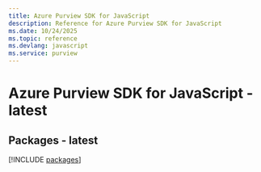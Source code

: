 ```yaml
---
title: Azure Purview SDK for JavaScript
description: Reference for Azure Purview SDK for JavaScript
ms.date: 10/24/2025
ms.topic: reference
ms.devlang: javascript
ms.service: purview
---
```

# Azure Purview SDK for JavaScript - latest
## Packages - latest
[!INCLUDE [packages](purview-index.md)]